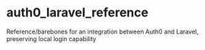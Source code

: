 # auth0_laravel_reference
Reference/barebones for an integration between Auth0 and Laravel, preserving local login capability
